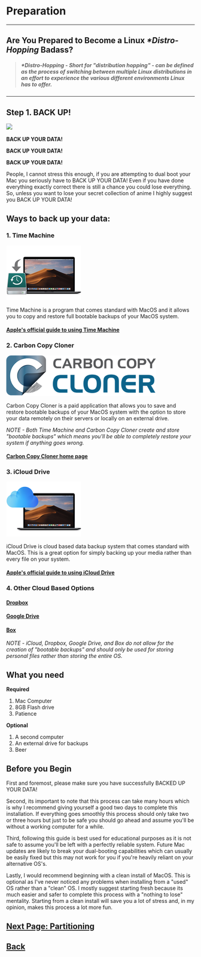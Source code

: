# **Preparation**
___
## **Are You Prepared to Become a Linux _*Distro-Hopping_ Badass?**

> ##### _*Distro-Hopping_   -   *Short for "distribution hopping" - can be defined as the process of switching between multiple Linux distributions in an effort to experience the various different environments Linux has to offer.*
---
##  **Step 1. BACK UP!**


![](https://media.giphy.com/media/l3V0AW49gt0ot4z16/giphy.gif)

**BACK UP YOUR DATA!**

**BACK UP YOUR DATA!**

**BACK UP YOUR DATA!**


People, I cannot stress this enough, if you are attempting to dual boot your Mac you seriously have to BACK UP YOUR DATA! Even if you have done everything exactly correct there is still a chance you could lose everything. So, unless you want to lose your secret collection of anime I highly suggest you BACK UP YOUR DATA!


## Ways to back up your data:
### **1. Time Machine**

![](images/timemachine.png)

  Time Machine is a program that comes standard with MacOS and it allows you to copy and restore full bootable backups of your MacOS system.


#### [Apple's official guide to using Time Machine](https://support.apple.com/en-us/HT201250)

### **2. Carbon Copy Cloner**

![](images/ccc.png)

Carbon Copy Cloner is a paid application that allows you to save and restore bootable backups of your MacOS system with the option to store your data remotely on their servers or locally on an external drive.

*NOTE - Both Time Machine and Carbon Copy Cloner create and store "bootable backups" which means you'll be able to completely restore your system if anything goes wrong.*

#### [Carbon Copy Cloner home page](https://bombich.com/)

### **3. iCloud Drive**

![](images/icloud.png)

iCloud Drive is cloud based data backup system that comes standard with MacOS. This is a great option for simply backing up your media rather than every file on your system.


#### [Apple's official guide to using iCloud Drive](https://support.apple.com/en-us/HT204025)

### **4. Other Cloud Based Options**

#### [Dropbox](https://www.dropbox.com/?landing=dbv2)

#### [Google Drive](https://www.google.com/drive/)

#### [Box](https://app.box.com/login)


*NOTE - iCloud, Dropbox, Google Drive, and Box do not allow for the creation of "bootable backups" and should only be used for storing personal files rather than storing the entire OS.*

## What you need
**Required**
1. Mac Computer
2. 8GB Flash drive
3. Patience


**Optional**
1. A second computer
2. An external drive for backups
3. Beer

## Before you Begin

First and foremost, please make sure you have successfully BACKED UP YOUR DATA!

Second, its important to note that this process can take many hours which is why I recommend giving yourself a good two days to complete this installation.  If everything goes smoothly this process should only take two or three hours but just to be safe you should go ahead and assume you'll be without a working computer for a while.

Third, following this guide is best used for educational purposes as it is not safe to assume you'll be left with a perfectly reliable system.  Future Mac updates are likely to break your dual-booting capabilities which can usually be easily fixed but this may not work for you if you're heavily reliant on your alternative OS's.

Lastly, I would recommend beginning with a clean install of MacOS.  This is optional as I've never noticed any problems when installing from a "used" OS rather than a "clean" OS.  I mostly suggest starting fresh because its much easier and safer to complete this process with a "nothing to lose" mentality. Starting from a clean install will save you a lot of stress and, in my opinion, makes this process a lot more fun.




## [Next Page: Partitioning](Partitioning.md)
## [Back](Introduction.md)
